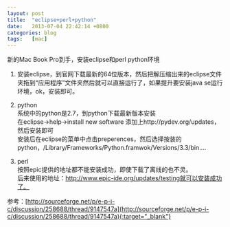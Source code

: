 ```yaml
---
layout: post
title:  "eclipse+perl+python"
date:   2013-07-04 22:42:14 +0800
categories: blog
tags:   [mac]
---
```

新的Mac Book Pro到手，安装eclipse和perl python环境

1. 安装eclipse，到官网下载最新的64位版本，然后把解压缩出来的eclipse文件夹拖到“应用程序”文件夹然后就可以直接运行了，如果提升要安装java se运行环境，ok，安装即可。

2. python               
   系统中的python是2.7，到python下载最新版本安装       
   在eclipse->help->install new software 添加上http://pydev.org/updates，然后安装即可          
   安装后在eclipse的菜单中点击preperences，然后选择按装的python，/Library/Frameworks/Python.framwok/Versions/3.3/bin....


3. perl         
    按照epic提供的地址都不能安装成功，即使下载了离线的也不灵。        
    后来使用的地址：http://www.epic-ide.org/updates/testing就可以安装成功了。            


参考：[http://sourceforge.net/p/e-p-i-c/discussion/258688/thread/9147547a](http://sourceforge.net/p/e-p-i-c/discussion/258688/thread/9147547a){:target="_blank"}